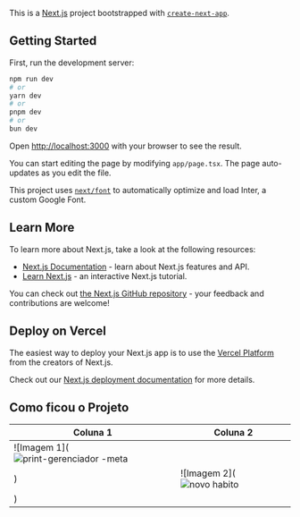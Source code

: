 This is a [Next.js](https://nextjs.org/) project bootstrapped with [`create-next-app`](https://github.com/vercel/next.js/tree/canary/packages/create-next-app).

## Getting Started

First, run the development server:

```bash
npm run dev
# or
yarn dev
# or
pnpm dev
# or
bun dev
```

Open [http://localhost:3000](http://localhost:3000) with your browser to see the result.

You can start editing the page by modifying `app/page.tsx`. The page auto-updates as you edit the file.

This project uses [`next/font`](https://nextjs.org/docs/basic-features/font-optimization) to automatically optimize and load Inter, a custom Google Font.

## Learn More

To learn more about Next.js, take a look at the following resources:

- [Next.js Documentation](https://nextjs.org/docs) - learn about Next.js features and API.
- [Learn Next.js](https://nextjs.org/learn) - an interactive Next.js tutorial.

You can check out [the Next.js GitHub repository](https://github.com/vercel/next.js/) - your feedback and contributions are welcome!




## Deploy on Vercel

The easiest way to deploy your Next.js app is to use the [Vercel Platform](https://vercel.com/new?utm_medium=default-template&filter=next.js&utm_source=create-next-app&utm_campaign=create-next-app-readme) from the creators of Next.js.

Check out our [Next.js deployment documentation](https://nextjs.org/docs/deployment) for more details.

## Como ficou o Projeto 
| Coluna 1 | Coluna 2 |
| -------- | -------- |
| ![Imagem 1](![print-gerenciador -meta](https://github.com/issaflores/gerenciador-tarefas-wap5/assets/97623561/56b20fb8-8078-48c0-bcf3-ffe2e5086a57)
) | ![Imagem 2](![novo habito](https://github.com/issaflores/gerenciador-tarefas-wap5/assets/97623561/9449e057-1cc2-471b-af29-21f263744824)
) |




